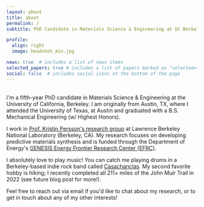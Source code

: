 ```yaml
---
layout: about
title: about
permalink: /
subtitle: PhD Candidate in Materials Science & Engineering at UC Berkeley

profile:
  align: right
  image: headshot_min.jpg

news: true  # includes a list of news items
selected_papers: true # includes a list of papers marked as "selected={true}"
social: false  # includes social icons at the bottom of the page
---
```


\
I'm a fifth-year PhD candidate in Materials Science & Engineering at the University of California, Berkeley. I am originally from Austin, TX, where I attended the University of Texas, at Austin and graduated with a B.S. Mechanical Engineering (w/ Highest Honors).

I work in [Prof. Kristin Persson's research group](https://perssongroup.lbl.gov/) at Lawrence
Berkeley National Laboratory (Berkeley, CA). My research focuses on developing predictive materials
synthesis and is funded through the Department of Energy's [GENESIS Energy Frontier
Research Center (EFRC)](https://www.stonybrook.edu/genesis/).

I absolutely love to play music! You can catch me playing drums in a Berkeley-based indie rock band
called [Casachanclas](https://casachanclas.bandcamp.com/). My second favorite hobby is
hiking; I recently completed all 211+ miles of the John Muir Trail in 2022 (see future
blog post for more!).

Feel free to reach out via email if you'd like to chat about my research, or to get in
touch about any of my other interests!
